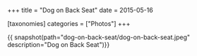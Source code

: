 +++
title = "Dog on Back Seat"
date = 2015-05-16

[taxonomies]
categories = ["Photos"]
+++

{{ snapshot(path="dog-on-back-seat/dog-on-back-seat.jpeg" description="Dog on Back Seat")}}
